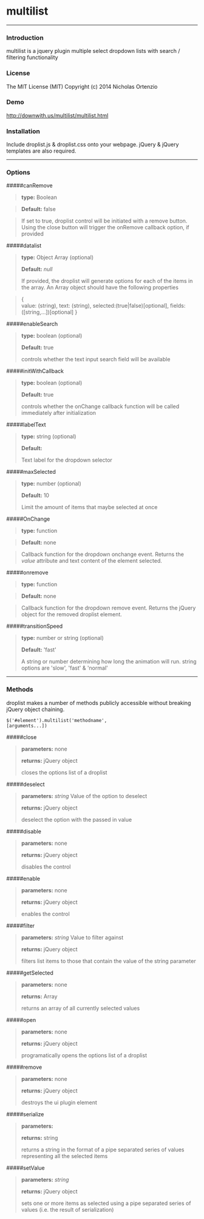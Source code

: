 # multilist

----------

### Introduction

multilist is a jquery plugin multiple select dropdown lists with search / filtering functionality


### License

The MIT License (MIT) Copyright (c) 2014 Nicholas Ortenzio


### Demo

http://downwith.us/multilist/multilist.html

### Installation

Include droplist.js & droplist.css onto your webpage. jQuery & jQuery templates are also required.

----------


### Options

#####canRemove

> **type:** Boolean

> **Default:** false

> If set to true, droplist control will be initiated with a remove button. Using the close button will trigger the onRemove callback  option, if provided


#####datalist
> **type:** Object Array (optional)
>
> **Default:** *null*
>  
> If provided, the droplist will generate options for each of the items in the array. An Array object should have the following properties

> 	{	 
> 		value: (string), 
> 		text: (string), 
> 		selected:(true|false)[optional], 
> 		fields:([string,...])[optional]
>		}


#####enableSearch
> **type:** boolean (optional)
>
> **Default:** true
>
> controls whether the text input search field will be available
> 


#####initWithCallback
> **type:** boolean (optional)
>
> **Default:** true
>
> controls whether the onChange callback function will be called immediately after initialization
> 


#####labelText
> **type:** string (optional)
>
> **Default:** 
>
> Text label for the dropdown selector


#####maxSelected
> **type:** number (optional)
>
> **Default:** 10
>
> Limit the amount of items that maybe selected at once


#####OnChange

> **type:** function 

> **Default:** none

> Callback function for the dropdown onchange event. Returns the *value* attribute and text content of the element selected.



#####onremove

> **type:** function 

> **Default:** none

> Callback function for the dropdown remove event. Returns the jQuery object for the removed droplist element.



#####transitionSpeed

> **type:** number or string (optional)
>
> **Default:** 'fast'
>
> A string or number determining how long the animation will run. string options are 'slow', 'fast' & 'normal'
> 


-------

### Methods

droplist makes a number of methods publicly accessible without breaking jQuery object chaining.

<code>$('#element').multilist('methodname', [arguments...])</code>





#####close

> **parameters:** none
>
> **returns:** jQuery object
>
> closes the options list of a droplist 


#####deselect

> **parameters:** *string* Value of the option to deselect
>
> **returns:** jQuery object
>
> deselect the option with the passed in value


#####disable

> **parameters:** none
>
> **returns:** jQuery object
>
> disables the control



#####enable

> **parameters:** none
>
> **returns:** jQuery object
>
> enables the control



#####filter

> **parameters:** *string* Value to filter against
>
> **returns:** jQuery object
>
> filters list items to those that contain the value of the string parameter


#####getSelected

> **parameters:** none
>
> **returns:** Array
>
> returns an array of all currently selected values

#####open

> **parameters:** none
>
> **returns:** jQuery object
>
> programatically opens the options list of a droplist 


#####remove

> **parameters:** none
>
> **returns:** jQuery object
>
> destroys the ui plugin element


#####serialize

> **parameters:** 
>
> **returns:** string
>
> returns a string in the format of a pipe separated series of values representing all the selected items


#####setValue

> **parameters:** *string*
>
> **returns:** jQuery object
>
> sets one or more items as selected using a pipe separated series of values (i.e. the result of serialization)

